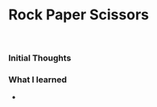 <h1> Rock Paper Scissors </h1>
<br>
<h3> Initial Thoughts </h1>
<p> </p>
<h3> What I learned </h1>
<ul>
<li> </li>
</ul>